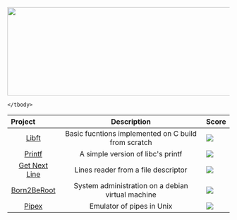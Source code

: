 <p align="center">
  <img width="800" height="200" src="https://badge42.vercel.app/api/v2/cl2w6m1q1009709meqqnfsrhe/stats?cursusId=21&coalitionId=66"/>
  

  <!--
  <img width="800" height="200" src="https://1337-readme.vercel.app/api/profile?cursus=42cursus&dark=true&email=hide&login=cmanzano" align = "center"/>
  -->
</p>

<table align="center">
    <thead>
        <tr>
          <th align="left"><b>Project</b></th>
          <th align="center"><b>Description</b></th>
          <th align="right"><b>Score</b></th>
        </tr>
    </thead>
    <tbody>
        <tr>
            <td align="center">
              <a href="https://github.com/chriss1245/libft"> Libft </a>
            </td>
            <td align="center">
              Basic fucntions implemented on C build from scratch
            </td>
            <td>
              <img src="https://badge42.vercel.app/api/v2/cl2w6m1q1009709meqqnfsrhe/project/2397751">
            </td>
        </tr>
        <tr>
            <td align="center">
              <a href="https://github.com/chriss1245/printf"> Printf </a>
            </td>
            <td align="center">
              A simple version of libc's printf
            </td>
            <td>
              <img src="https://badge42.vercel.app/api/v2/cl2w6m1q1009709meqqnfsrhe/project/2437315">
            </td>
        </tr>
        <tr>
            <td align="center">
              <a href="https://github.com/chriss1245/get_next_line">Get Next Line</a>
            </td>
            <td align="center">
              Lines reader from a file descriptor
            </td>
            <td>
              <img src="https://badge42.vercel.app/api/v2/cl2w6m1q1009709meqqnfsrhe/project/2438037">
            </td>
         </tr>
        <tr>
            <td align="center">
              <a href="https://github.com/chriss1245/born2beroot">Born2BeRoot</a>
            </td>
            <td align="center">
              System administration on a debian virtual machine
            </td>
            <td>
              <img src="https://badge42.vercel.app/api/v2/cl2w6m1q1009709meqqnfsrhe/project/2443731">
            </td>
         </tr>
        <tr>
            <td align="center">
              <a href="https://github.com/chriss1245/pipex">Pipex</a>
            </td>
            <td align="center">
              Emulator of pipes in Unix
            </td>
            <td>
              <img src="https://badge42.vercel.app/api/v2/cl2w6m1q1009709meqqnfsrhe/project/2602961">
            </td>
         </tr>
      
    </tbody>
  
</table>
